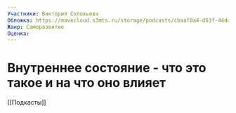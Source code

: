 ```yaml
---
Участники: Виктория Соловьева
Обложка: https://mavecloud.s3mts.ru/storage/podcasts/cbaaf8a4-d63f-44dd-8d1c-8cc19a620f45/images/7870e5aa-3fb0-42b3-a3ea-7bd6a7282461_600.jpg
Жанр: Саморазвитие
Оценка: 
---
```

# Внутреннее состояние - что это такое и на что оно влияет

[[Подкасты]]